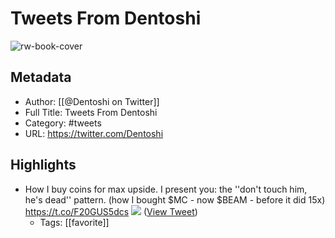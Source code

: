 # Tweets From Dentoshi

![rw-book-cover](https://pbs.twimg.com/profile_images/1726316834071216128/Cz9WKB9y.jpg)

## Metadata
- Author: [[@Dentoshi on Twitter]]
- Full Title: Tweets From Dentoshi
- Category: #tweets
- URL: https://twitter.com/Dentoshi

## Highlights
- How I buy coins for max upside. 
  I present you: the ''don't touch him, he's dead'' pattern.
  (how I bought $MC - now $BEAM - before it did 15x) https://t.co/F20GUS5dcs
  ![](https://pbs.twimg.com/media/GDVQJ4IagAAXyxI.jpg) ([View Tweet](https://twitter.com/Dentoshi/status/1744389163007529261))
    - Tags: [[favorite]] 
